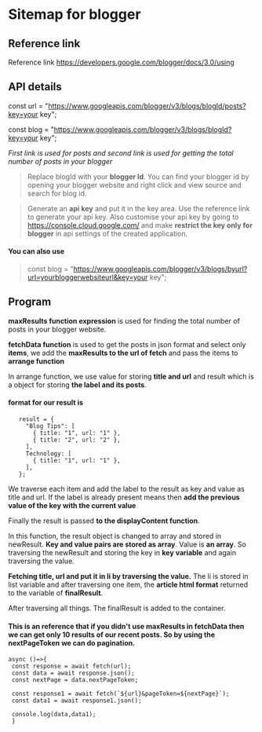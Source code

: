 # Sitemap for blogger

## Reference link

Reference link https://developers.google.com/blogger/docs/3.0/using

## API details

const url =
"https://www.googleapis.com/blogger/v3/blogs/blogId/posts?key=your key";

const blog =
"https://www.googleapis.com/blogger/v3/blogs/blogId?key=your key";

_First link is used for posts and second link is used for getting the total number of posts in your blogger_

> Replace blogId with your **blogger Id**. You can find your blogger id by opening your blogger website and right click and view source and search for blog id.

> Generate an **api key** and put it in the key area. Use the reference link to generate your api key. Also customise your api key by going to https://console.cloud.google.com/ and make **restrict the key only for blogger** in api settings of the created application.

#### You can also use

> const blog =
> "https://www.googleapis.com/blogger/v3/blogs/byurl?url=yourbloggerwebsiteurl&key=your key";

## Program

**maxResults function expression** is used for finding the total number of posts in your blogger website.

**fetchData function** is used to get the posts in json format and select only **items**, we add the **maxResults to the url of fetch** and pass the items to **arrange function**

In arrange function, we use value for storing **title and url** and result which is a object for storing **the label and its posts**.

#### format for our result is

```
   result = {
     "Blog Tips": [
       { title: "1", url: "1" },
       { title: "2", url: "2" },
     ],
     Technology: [
       { title: "1", url: "1" },
     ],
   };

```

We traverse each item and add the label to the result as key and value as title and url. If the label is already present means then **add the previous value of the key with the current value**

Finally the result is passed **to the displayContent function**.

In this function, the result object is changed to array and stored in newResult.
**Key and value pairs are stored as array**. Value is **an array**. So traversing the newResult and storing the key in **key variable** and again traversing the value.

**Fetching title, url and put it in li by traversing the value.** The li is stored in list variable and after traversing one item, the **article html format** returned to the variable of **finalResult**.

After traversing all things. The finalResult is added to the container.

#### This is an reference that if you didn't use maxResults in fetchData then we can get only 10 results of our recent posts. So by using the nextPageToken we can do pagination.

```
async ()=>{
 const response = await fetch(url);
 const data = await response.json();
 const nextPage = data.nextPageToken;

 const response1 = await fetch(`${url}&pageToken=${nextPage}`);
 const data1 = await response1.json();

 console.log(data,data1);
 }
```
